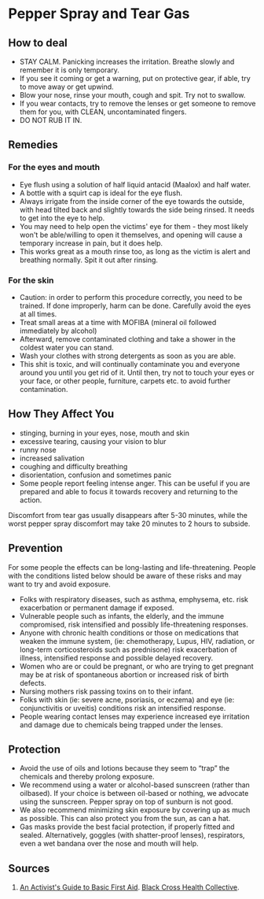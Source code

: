 # Pepper Spray and Tear Gas
## How to deal
- STAY CALM. Panicking increases the irritation. Breathe slowly and remember it is only temporary.
- If you see it coming or get a warning, put on protective gear, if able, try to move away or get upwind.
- Blow your nose, rinse your mouth, cough and spit. Try not to swallow.
- If you wear contacts, try to remove the lenses or get someone to remove them for you, with CLEAN, uncontaminated fingers.
- DO NOT RUB IT IN.

## Remedies
### For the eyes and mouth
- Eye flush using a solution of half liquid antacid (Maalox) and half water.
- A bottle with a squirt cap is ideal for the eye flush.
- Always irrigate from the inside corner of the eye towards the outside, with head tilted back and slightly towards the side being rinsed. It needs to get into the eye to help.
- You may need to help open the victims' eye for them - they most likely won't be able/willing to open it themselves, and opening will cause a temporary increase in pain, but it does help.
- This works great as a mouth rinse too, as long as the victim is alert and breathing normally. Spit it out after rinsing.

### For the skin
- Caution: in order to perform this procedure correctly, you need to be trained. If done improperly, harm can be done. Carefully avoid the eyes at all times.
- Treat small areas at a time with MOFIBA (mineral oil followed immediately by alcohol)
- Afterward, remove contaminated clothing and take a shower in the coldest water you can stand.
- Wash your clothes with strong detergents as soon as you are able.
- This shit is toxic, and will continually contaminate you and everyone around you until you get rid of it. Until then, try not to touch your eyes or your face, or other people, furniture, carpets etc. to avoid further contamination.

## How They Affect You
- stinging, burning in your eyes, nose, mouth and skin
- excessive tearing, causing your vision to blur
- runny nose
- increased salivation
- coughing and difficulty breathing
- disorientation, confusion and sometimes panic
- Some people report feeling intense anger. This can be useful if you are prepared and able to focus it towards recovery and returning to the action.

Discomfort from tear gas usually disappears after 5-30 minutes, while the worst pepper spray discomfort may take 20 minutes to 2 hours to subside.
## Prevention
For some people the effects can be long-lasting and life-threatening. People with the conditions listed below should be aware of these risks and may want to try and avoid exposure.
- Folks with respiratory diseases, such as asthma, emphysema, etc. risk exacerbation or permanent damage if exposed.
- Vulnerable people such as infants, the elderly, and the immune compromised, risk intensified and possibly life-threatening responses.
- Anyone with chronic health conditions or those on medications that weaken the immune system, (ie: chemotherapy, Lupus, HIV, radiation, or long-term corticosteroids such as prednisone) risk exacerbation of illness, intensified response and possible delayed recovery.
- Women who are or could be pregnant, or who are trying to get pregnant may be at risk of spontaneous abortion or increased risk of birth defects.
- Nursing mothers risk passing toxins on to their infant.
- Folks with skin (ie: severe acne, psoriasis, or eczema) and eye (ie: conjunctivitis or uveitis) conditions risk an intensified response.
- People wearing contact lenses may experience increased eye irritation and damage due to chemicals being trapped under the lenses.

## Protection
- Avoid the use of oils and lotions because they seem to “trap” the chemicals and thereby prolong exposure.
- We recommend using a water or alcohol-based sunscreen (rather than oilbased). If your choice is between oil-based or nothing, we advocate using the sunscreen. Pepper spray on top of sunburn is not good.
- We also recommend minimizing skin exposure by covering up as much as possible. This can also protect you from the sun, as can a hat.
- Gas masks provide the best facial protection, if properly fitted and sealed. Alternatively, goggles (with shatter-proof lenses), respirators, even a wet bandana over the nose and mouth will help.

## Sources
1. [An Activist's Guide to Basic First Aid](first-aid.pdf). [Black Cross Health Collective](https://blackcrosscollective.org/).
